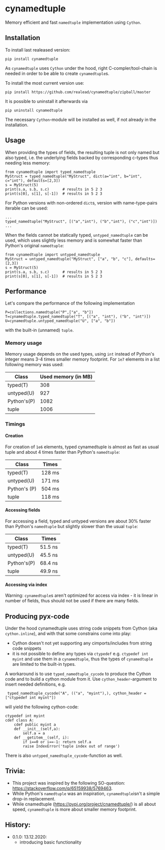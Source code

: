 # cynamedtuple

Memory efficient and fast `namedtuple` implementation using `Cython`.

## Installation

To install last realeased version:

    pip install cynamedtuple

As `cynamedtuple` uses `Cython` under the hood, right C-compler/tool-chain is needed in order to be able to create `cynamedtuple`s.

To install the most current version use:

    pip install https://github.com/realead/cynamedtuple/zipball/master

It is possible to uninstall it afterwards via

    pip uninstall cynamedtuple


The necessary `Cython`-module will be installed as well, if not already in the installation.


## Usage

When providing the types of fields, the resulting tuple is not only named but also typed, i.e. the underlying fields backed by corresponding c-types thus needing less memory:

    from cynamedtuple import typed_namedtuple
    MyStruct = typed_namedtuple("MyStruct", dict(a="int", b="int", c="int"), defaults=[2,3])
    s = MyStruct(5)
    print(s.a, s.b, s.c)      # results in 5 2 3
    print(s[0], s[1], s[-1])  # results in 5 2 3

For Python versions with non-ordered `dict`s, version with name-type-pairs iterable can be used:

    ...
    typed_namedtuple("MyStruct", [("a","int"), ("b","int"), ("c","int")])
    ...


When the fields cannot be statically typed, `untyped_namedtuple` can be used, which uses slightly less memory and is somewhat faster than Python's original `namedtuple`:

    from cynamedtuple import untyped_namedtuple
    MyStruct = untyped_namedtuple("MyStruct", ["a", "b", "c"], defaults=[2,3])
    s = MyStruct(5)
    print(s.a, s.b, s.c)      # results in 5 2 3
    print(s[0], s[1], s[-1])  # results in 5 2 3


## Performance

Let's compare the performance of the following implementation

    P=collections.namedtuple("P",["a", "b"])
    T=cynamedtuple.typed_namedtuple("T", [("a", "int"), ("b", "int")])
    U=cynamedtuple.untyped_namedtuple("U", ["a", "b"])

with the built-in (unnamed) `tuple`.

### Memory usage

Memory usage depends on the used types, using `int` instead of Python's integer means 3-4 times smaller memory footprint. For `1e7` elements in a list following memory was used:

| Class     | Used memory (in MB)|
|-----------|--------------------|
|typed(T)   |         308        |
|untyped(U) |         927        |
|Python's(P)|        1082        |
|tuple      |        1006        |


### Timings

#### Creation

For creation of `1e6` elements, typed cynamedtuple is almost as fast as usual tuple and about 4 times faster than Python's `namedtuple`:

| Class      |        Times       |
|------------|--------------------|
|typed(T)    |       128 ms       |
|untyped(U)  |       171 ms       |
|Python's (P)|       504 ms       |
|tuple       |       118 ms       |


#### Accessing fields

For accessing a field, typed and untyped versions are about 30% faster than Python's `namedtuple` but slightly slower than the usual `tuple`:

| Class     |        Times       |
|-----------|--------------------|
|typed(T)   |       51.5 ns      |
|untyped(U) |       45.5 ns      |
|Python's(P)|       68.4 ns      |
|tuple      |       49.9 ns      |


#### Accessing via index

Warning: `cynamedtuple`s aren't optimized for access via index - it is linear in number of fields, thus should not be used if there are many fields.


## Producing pyx-code

Under the hood cynamedtuple uses string code snippets from Cython (aka `cython.inline`), and with that some constrains come into play:

  * Cython doesn't not yet supporting any cimports/includes from string code snippets
  * it is not possible to define any types via `ctypedef` e.g. `ctypedef int myint` and use them in a `cynamedtuple`, thus the types of `cynamedtuple` are limited to the built-in types.

A workaround is to use `typed_namedtuple_cycode` to produce the Cython code and to build a cython module from it. Use `cython_header`-argument to insert needed definitions, e.g.

     typed_namedtuple_cycode("A", (("a", "myint"),), cython_header = ["ctypedef int myint"])

will yield the following cython-code:

    ctypedef int myint
    cdef class A:
        cdef public myint a
        def __init__(self,a):
            self.a = a
        def __getitem__(self, i):
            if i==0 or i==-1: return self.a
            raise IndexError('tuple index out of range')

There is also `untyped_namedtuple_cycode`-function as well.


## Trivia:

  * This project was inspired by the following SO-question: https://stackoverflow.com/q/65159938/5769463.
  * While Python's `namedtuple` was an inspiration, `cynamedtuple`isn't a simple drop-in replacement.
  * While cnamedtuple (https://pypi.org/project/cnamedtuple/) is all about speed, `cynamedtuple` is more about smaller memory footprint.


## History:

   *  0.1.0: 13.12.2020:
       * introducing basic functionality
